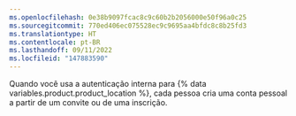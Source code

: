 ```yaml
---
ms.openlocfilehash: 0e38b9097fcac8c9c60b2b2056000e50f96a0c25
ms.sourcegitcommit: 770ed406ec075528ec9c9695aa4bfdc8c8b25fd3
ms.translationtype: HT
ms.contentlocale: pt-BR
ms.lasthandoff: 09/11/2022
ms.locfileid: "147883590"
---
```

Quando você usa a autenticação interna para {% data variables.product.product_location %}, cada pessoa cria uma conta pessoal a partir de um convite ou de uma inscrição.
